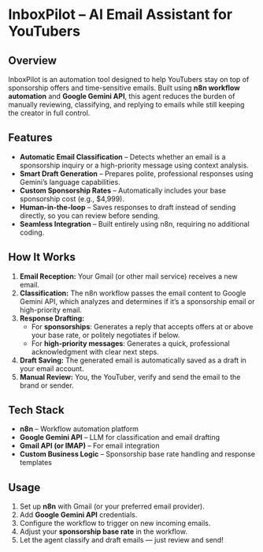 # InboxPilot – AI Email Assistant for YouTubers

## Overview
InboxPilot is an automation tool designed to help YouTubers stay on top of sponsorship offers and time-sensitive emails. Built using **n8n workflow automation** and **Google Gemini API**, this agent reduces the burden of manually reviewing, classifying, and replying to emails while still keeping the creator in full control.

## Features
- **Automatic Email Classification** – Detects whether an email is a sponsorship inquiry or a high-priority message using context analysis.  
- **Smart Draft Generation** – Prepares polite, professional responses using Gemini’s language capabilities.  
- **Custom Sponsorship Rates** – Automatically includes your base sponsorship cost (e.g., $4,999).  
- **Human-in-the-loop** – Saves responses to draft instead of sending directly, so you can review before sending.  
- **Seamless Integration** – Built entirely using n8n, requiring no additional coding.  

## How It Works
1. **Email Reception:** Your Gmail (or other mail service) receives a new email.  
2. **Classification:** The n8n workflow passes the email content to Google Gemini API, which analyzes and determines if it’s a sponsorship email or high-priority email.  
3. **Response Drafting:**  
   - For **sponsorships**: Generates a reply that accepts offers at or above your base rate, or politely negotiates if below.  
   - For **high-priority messages**: Generates a quick, professional acknowledgment with clear next steps.  
4. **Draft Saving:** The generated email is automatically saved as a draft in your email account.  
5. **Manual Review:** You, the YouTuber, verify and send the email to the brand or sender.  

## Tech Stack
- **n8n** – Workflow automation platform  
- **Google Gemini API** – LLM for classification and email drafting  
- **Gmail API (or IMAP)** – For email integration  
- **Custom Business Logic** – Sponsorship base rate handling and response templates  

## Usage
1. Set up **n8n** with Gmail (or your preferred email provider).  
2. Add **Google Gemini API** credentials.  
3. Configure the workflow to trigger on new incoming emails.  
4. Adjust your **sponsorship base rate** in the workflow.  
5. Let the agent classify and draft emails — just review and send!  
